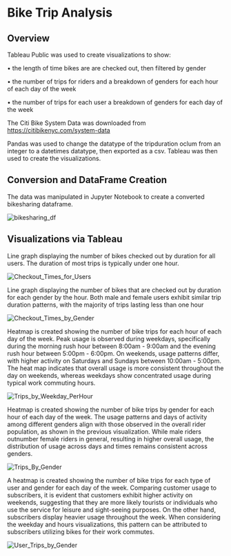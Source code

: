# Bike Trip Analysis 

## Overview 

Tableau Public was used to create visualizations to show:

•	the length of time bikes are are checked out, then filtered by gender

•	the number of trips for riders and a breakdown of genders for each hour of each day of the week

•	the number of trips for each user a breakdown of genders for each day of the week

The Citi Bike System Data was downloaded from https://citibikenyc.com/system-data

Pandas was used to change the datatype of the tripduration oclum from an integer to a datetimes datatype, then exported as a csv. Tableau was then used to create the visualizations. 

## Conversion and DataFrame Creation

The data was manipulated in Jupyter Notebook to create a converted bikesharing dataframe. 

![bikesharing_df](https://github.com/saraglenn/bikesharing/assets/119461431/2d539a7a-1b8b-4b44-b142-ddcb5cc8f9a9)

## Visualizations via Tableau

Line graph displaying the number of bikes checked out by duration for all users. 
The duration of most trips is typically under one hour.
 
 ![Checkout_Times_for_Users](https://github.com/saraglenn/bikesharing/assets/119461431/463f8517-3e4e-4121-8c7f-bd21d4d4b90c)


Line graph displaying the number of bikes that are checked out by duration for each gender by the hour. Both male and female users exhibit similar trip duration patterns, with the majority of trips lasting less than one hour
 
 ![Checkout_Times_by_Gender](https://github.com/saraglenn/bikesharing/assets/119461431/2ba3b8e6-9261-43aa-bf41-209ce89eb40f)


Heatmap is created showing the number of bike trips for each hour of each day of the week. Peak usage is observed during weekdays, specifically during the morning rush hour between 8:00am - 9:00am and the evening rush hour between 5:00pm - 6:00pm. On weekends, usage patterns differ, with higher activity on Saturdays and Sundays between 10:00am - 5:00pm. The heat map indicates that overall usage is more consistent throughout the day on weekends, whereas weekdays show concentrated usage during typical work commuting hours.

![Trips_by_Weekday_PerHour](https://github.com/saraglenn/bikesharing/assets/119461431/555c9794-00a8-4956-bb24-320b57ffa18d)


Heatmap is created showing the number of bike trips by gender for each hour of each day of the week. The usage patterns and days of activity among different genders align with those observed in the overall rider population, as shown in the previous visualization. While male riders outnumber female riders in general, resulting in higher overall usage, the distribution of usage across days and times remains consistent across genders.

![Trips_By_Gender](https://github.com/saraglenn/bikesharing/assets/119461431/5045184f-6c3f-41e3-80be-265d3042b456)


A heatmap is created showing the number of bike trips for each type of user and gender for each day of the week. Comparing customer usage to subscribers, it is evident that customers exhibit higher activity on weekends, suggesting that they are more likely tourists or individuals who use the service for leisure and sight-seeing purposes. On the other hand, subscribers display heavier usage throughout the week. When considering the weekday and hours visualizations, this pattern can be attributed to subscribers utilizing bikes for their work commutes.


![User_Trips_by_Gender](https://github.com/saraglenn/bikesharing/assets/119461431/747770f9-e874-4909-90c5-2a2f1c0223da)


